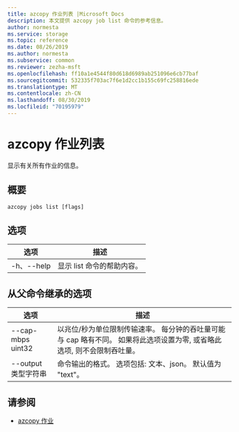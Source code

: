 ```yaml
---
title: azcopy 作业列表 |Microsoft Docs
description: 本文提供 azcopy job list 命令的参考信息。
author: normesta
ms.service: storage
ms.topic: reference
ms.date: 08/26/2019
ms.author: normesta
ms.subservice: common
ms.reviewer: zezha-msft
ms.openlocfilehash: ff10a1e4544f80d618d6989ab251096e6cb77baf
ms.sourcegitcommit: 532335f703ac7f6e1d2cc1b155c69fc258816ede
ms.translationtype: MT
ms.contentlocale: zh-CN
ms.lasthandoff: 08/30/2019
ms.locfileid: "70195979"
---
```

# <a name="azcopy-jobs-list"></a>azcopy 作业列表

显示有关所有作业的信息。

## <a name="synopsis"></a>概要

```azcopy
azcopy jobs list [flags]
```

## <a name="options"></a>选项

|选项|描述|
|--|--|
|-h、--help|显示 list 命令的帮助内容。|

## <a name="options-inherited-from-parent-commands"></a>从父命令继承的选项

|选项|描述|
|---|---|
|--cap-mbps uint32|以兆位/秒为单位限制传输速率。 每分钟的吞吐量可能与 cap 略有不同。 如果将此选项设置为零, 或省略此选项, 则不会限制吞吐量。|
|--output 类型字符串|命令输出的格式。 选项包括: 文本、json。 默认值为 "text"。|

## <a name="see-also"></a>请参阅

- [azcopy 作业](storage-ref-azcopy-jobs.md)
